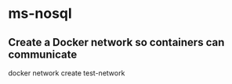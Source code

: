 # ms-nosql

## Create a Docker network so containers can communicate
docker network create test-network